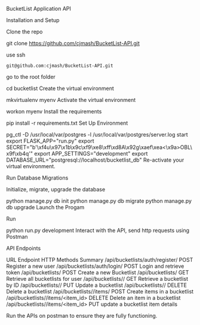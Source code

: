 BucketList Application API


Installation and Setup

Clone the repo

git clone https://github.com/cjmash/BucketList-API.git

use ssh 

    git@github.com:cjmash/BucketList-API.git

go to the root folder

cd bucketlist
Create the virtual environment

mkvirtualenv myenv
Activate the virtual environment

workon myenv
Install the requirements

pip install -r requirements.txt
Set Up Environment



pg_ctl -D /usr/local/var/postgres -l /usr/local/var/postgres/server.log start
export FLASK_APP="run.py"
export SECRET="b'\xf4u\x97\x1b\x9c\xf9\xe8\xff\xd8A\x92g\xaef\xea<\x9a>OBL\x9f\xb4q'"
export APP_SETTINGS="development"
export DATABASE_URL="postgresql://localhost/bucketlist_db"
Re-activate your virtual environment.

Run Database Migrations

Initialize, migrate, upgrade the database

python manage.py db init
python manage.py db migrate
python manage.py db upgrade
Launch the Progam

Run

python run.py development
Interact with the API, send http requests using Postman

API Endpoints

URL Endpoint	                     HTTP Methods	Summary
/api/bucketlists/auth/register/         POST	    Register a new user
/api/bucketlists/auth/login/	            POST	Login and retrieve token
/api/bucketlists/	                    POST	Create a new Bucketlist
/api/bucketlists/	                    GET	     Retrieve all bucketlists for user
/api/bucketlists/<id>/              	GET	     Retrieve a bucketlist by ID
/api/bucketlists/<id>/	                PUT	     Update a bucketlist
/api/bucketlists/<id>/	                DELETE	 Delete a bucketlist
/api/bucketlists/<id>/items/            POST	 Create items in a bucketlist
/api/bucketlists/<id>/items/<item_id>	DELETE	 Delete an item in a bucketlist
/api/bucketlists/<id>/items/<item_id>	PUT   	update a bucketlist item details

Run the APIs on postman to ensure they are fully functioning.
